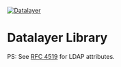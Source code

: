[![Datalayer](https://docs.datalayer.io/logo/datalayer-25.svg)](https://datalayer.io)

# Datalayer Library

PS: See [RFC 4519](https://tools.ietf.org/html/rfc4519) for LDAP attributes.

